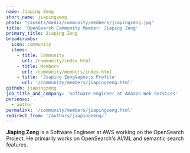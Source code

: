 ```yaml
---
name: Jiaping Zeng
short_name: jiapingzeng
photo: "/assets/media/community/members/jiapingzeng.jpg"
title: 'OpenSearch Community Member: Jiaping Zeng'
primary_title: Jiaping Zeng
breadcrumbs:
  icon: community
  items:
    - title: Community
      url: /community/index.html
    - title: Members
      url: /community/members/index.html
    - title: 'Jiaping Zeng&apos;s Profile'
      url: '/community/members/jiapingzeng.html'
github: jiapingzeng
job_title_and_company: 'Software engineer at Amazon Web Services'
personas:
  - author
permalink: '/community/members/jiapingzeng.html'
redirect_from: '/authors/jiapingzeng/'
---
```


**Jiaping Zeng** is a Software Engineer at AWS working on the OpenSearch Project. He primarily works on OpenSearch's AI/ML and semantic search features.